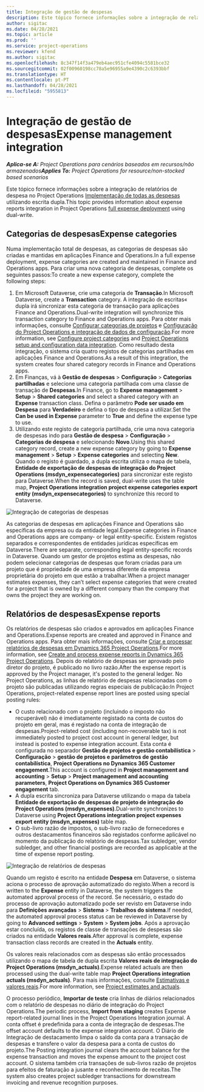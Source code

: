 ```yaml
---
title: Integração de gestão de despesas
description: Este tópico fornece informações sobre a integração de relatório de despesa no Project Operations utilizando escrita dupla.
author: sigitac
ms.date: 04/28/2021
ms.topic: article
ms.prod: ''
ms.service: project-operations
ms.reviewer: kfend
ms.author: sigitac
ms.openlocfilehash: 8c347f14f3a479eb4aec951cfe4094c5581bce32
ms.sourcegitcommit: 02f00960198cc78a5e96955a9e4390c2c6393bbf
ms.translationtype: HT
ms.contentlocale: pt-PT
ms.lasthandoff: 04/28/2021
ms.locfileid: "5955813"
---
```

# <a name="expense-management-integration"></a><span data-ttu-id="bd5bd-103">Integração de gestão de despesas</span><span class="sxs-lookup"><span data-stu-id="bd5bd-103">Expense management integration</span></span>

<span data-ttu-id="bd5bd-104">_**Aplica-se A:** Project Operations para cenários baseados em recursos/não armazenados_</span><span class="sxs-lookup"><span data-stu-id="bd5bd-104">_**Applies To:** Project Operations for resource/non-stocked based scenarios_</span></span>

<span data-ttu-id="bd5bd-105">Este tópico fornece informações sobre a integração de relatórios de despesa no Project Operations [Implementação de todas as despesas](../expense/expense-overview.md) utilizando escrita dupla.</span><span class="sxs-lookup"><span data-stu-id="bd5bd-105">This topic provides information about expense reports integration in Project Operations [full expense deployment](../expense/expense-overview.md) using dual-write.</span></span>

## <a name="expense-categories"></a><span data-ttu-id="bd5bd-106">Categorias de despesas</span><span class="sxs-lookup"><span data-stu-id="bd5bd-106">Expense categories</span></span>

<span data-ttu-id="bd5bd-107">Numa implementação total de despesas, as categorias de despesas são criadas e mantidas em aplicações Finance and Operations.</span><span class="sxs-lookup"><span data-stu-id="bd5bd-107">In a full expense deployment, expense categories are created and maintained in Finance and Operations apps.</span></span> <span data-ttu-id="bd5bd-108">Para criar uma nova categoria de despesas, complete os seguintes passos:</span><span class="sxs-lookup"><span data-stu-id="bd5bd-108">To create a new expense category, complete the following steps:</span></span>

1. <span data-ttu-id="bd5bd-109">Em Microsoft Dataverse, crie uma categoria de **Transação**.</span><span class="sxs-lookup"><span data-stu-id="bd5bd-109">In Microsoft Dataverse, create a **Transaction** category.</span></span> <span data-ttu-id="bd5bd-110">A integração de escritas« dupla irá sincronizar esta categoria de transação para aplicações Finance and Operations.</span><span class="sxs-lookup"><span data-stu-id="bd5bd-110">Dual-write integration will synchronize this transaction category to Finance and Operations apps.</span></span> <span data-ttu-id="bd5bd-111">Para obter mais informações, consulte [Configurar categorias de projetos](/dynamics365/project-operations/project-accounting/configure-project-categories) e [Configuração do Project Operations e integração de dados de configuração](resource-dual-write-setup-integration.md).</span><span class="sxs-lookup"><span data-stu-id="bd5bd-111">For more information, see [Configure project categories](/dynamics365/project-operations/project-accounting/configure-project-categories) and [Project Operations setup and configuration data integration](resource-dual-write-setup-integration.md).</span></span> <span data-ttu-id="bd5bd-112">Como resultado desta integração, o sistema cria quatro registos de categorias partilhadas em aplicações Finance and Operations.</span><span class="sxs-lookup"><span data-stu-id="bd5bd-112">As a result of this integration, the system creates four shared category records in Finance and Operations apps.</span></span>
2. <span data-ttu-id="bd5bd-113">Em Finanças, vá à **Gestão de despesas** > **Configuração** > **Categorias partilhadas** e selecione uma categoria partilhada com uma classe de transação de **Despesas**.</span><span class="sxs-lookup"><span data-stu-id="bd5bd-113">In Finance, go to **Expense management** > **Setup** > **Shared categories** and select a shared category with an **Expense** transaction class.</span></span> <span data-ttu-id="bd5bd-114">Defina o parâmetro **Pode ser usado em Despesa** para **Verdadeiro** e defina o tipo de despesa a utilizar.</span><span class="sxs-lookup"><span data-stu-id="bd5bd-114">Set the **Can be used in Expense** parameter to **True** and define the expense type to use.</span></span>
3. <span data-ttu-id="bd5bd-115">Utilizando este registo de categoria partilhada, crie uma nova categoria de despesas indo para **Gestão de despesa** > **Configuração** > **Categorias de despesa** e selecionando **Novo**.</span><span class="sxs-lookup"><span data-stu-id="bd5bd-115">Using this shared category record, create a new expense category by going to **Expense management** > **Setup** > **Expense categories** and selecting **New**.</span></span> <span data-ttu-id="bd5bd-116">Quando o registo é guardado, a dupla escrita utiliza o mapa de tabela, **Entidade de exportação de despesas de integração do Project Operations (msdyn\_expensecategories)** para sincronizar este registo para Dataverse.</span><span class="sxs-lookup"><span data-stu-id="bd5bd-116">When the record is saved, dual-write uses the table map, **Project Operations integration project expense categories export entity (msdyn\_expensecategories)** to synchronize this record to Dataverse.</span></span>

  ![Integração de categorias de despesas](./media/DW6ExpenseCategories.png)

<span data-ttu-id="bd5bd-118">As categorias de despesas em aplicações Finance and Operations são específicas da empresa ou da entidade legal.</span><span class="sxs-lookup"><span data-stu-id="bd5bd-118">Expense categories in Finance and Operations apps are company- or legal entity-specific.</span></span> <span data-ttu-id="bd5bd-119">Existem registos separados e correspondentes de entidades jurídicas específicas em Dataverse.</span><span class="sxs-lookup"><span data-stu-id="bd5bd-119">There are separate, corresponding legal entity-specific records in Dataverse.</span></span> <span data-ttu-id="bd5bd-120">Quando um gestor de projetos estima as despesas, não podem selecionar categorias de despesas que foram criadas para um projeto que é propriedade de uma empresa diferente da empresa proprietária do projeto em que estão a trabalhar.</span><span class="sxs-lookup"><span data-stu-id="bd5bd-120">When a project manager estimates expenses, they can’t select expense categories that were created for a project that is owned by a different company than the company that owns the project they are working on.</span></span> 

## <a name="expense-reports"></a><span data-ttu-id="bd5bd-121">Relatórios de despesas</span><span class="sxs-lookup"><span data-stu-id="bd5bd-121">Expense reports</span></span>

<span data-ttu-id="bd5bd-122">Os relatórios de despesas são criados e aprovados em aplicações Finance and Operations.</span><span class="sxs-lookup"><span data-stu-id="bd5bd-122">Expense reports are created and approved in Finance and Operations apps.</span></span> <span data-ttu-id="bd5bd-123">Para obter mais informações, consulte [Criar e processar relatórios de despesas em Dynamics 365 Project Operations](/learn/modules/create-process-expense-reports/).</span><span class="sxs-lookup"><span data-stu-id="bd5bd-123">For more information, see [Create and process expense reports in Dynamics 365 Project Operations](/learn/modules/create-process-expense-reports/).</span></span> <span data-ttu-id="bd5bd-124">Depois do relatório de despesas ser aprovado pelo diretor do projeto, é publicado no livro razão.</span><span class="sxs-lookup"><span data-stu-id="bd5bd-124">After the expense report is approved by the Project manager, it's posted to the general ledger.</span></span> <span data-ttu-id="bd5bd-125">No Project Operations, as linhas de relatório de despesas relacionadas com o projeto são publicadas utilizando regras especiais de publicação:</span><span class="sxs-lookup"><span data-stu-id="bd5bd-125">In Project Operations, project-related expense report lines are posted using special posting rules:</span></span>

  - <span data-ttu-id="bd5bd-126">O custo relacionado com o projeto (incluindo o imposto não recuperável) não é imediatamente registado na conta de custos do projeto em geral, mas é registado na conta de integração de despesas.</span><span class="sxs-lookup"><span data-stu-id="bd5bd-126">Project-related cost (including non-recoverable tax) is not immediately posted to project cost account in general ledger, but instead is posted to expense integration account.</span></span> <span data-ttu-id="bd5bd-127">Esta conta é configurada no separador **Gestão de projetos e gestão contabilística** > **Configuração** > **gestão de projetos e parâmetros de gestão contabilística**, **Project Operations no Dynamics 365 Customer engagement**.</span><span class="sxs-lookup"><span data-stu-id="bd5bd-127">This account is configured in **Project management and accounting** > **Setup** > **Project management and accounting parameters**, **Project Operations on Dynamics 365 Customer engagement** tab.</span></span>
  - <span data-ttu-id="bd5bd-128">A dupla escrita sincroniza para Dataverse utilizando o mapa da tabela **Entidade de exportação de despesas de projeto de integração do Project Operations (msdyn\_expenses)**.</span><span class="sxs-lookup"><span data-stu-id="bd5bd-128">Dual-write synchronizes to Dataverse using **Project Operations integration project expenses export entity (msdyn\_expenses)** table map.</span></span>
  - <span data-ttu-id="bd5bd-129">O sub-livro razão de impostos, o sub-livro razão de fornecedores e outros destacamentos financeiros são registados conforme aplicável no momento da publicação do relatório de despesas.</span><span class="sxs-lookup"><span data-stu-id="bd5bd-129">Tax subledger, vendor subledger, and other financial postings are recorded as applicable at the time of expense report posting.</span></span>

  ![Integração de relatórios de despesas](./media/DW6ExpenseReports.png)

<span data-ttu-id="bd5bd-131">Quando um registo é escrito na entidade **Despesa** em Dataverse, o sistema aciona o processo de aprovação automatizado do registo.</span><span class="sxs-lookup"><span data-stu-id="bd5bd-131">When a record is written to the **Expense** entity in Dataverse, the system triggers the automated approval process of the record.</span></span> <span data-ttu-id="bd5bd-132">Se necessário, o estado do processo de aprovação automatizado pode ser revisto em Dataverse indo para **Definições avançadas** > **Sistema** > **Trabalhos do sistema**.</span><span class="sxs-lookup"><span data-stu-id="bd5bd-132">If needed, the automated approval process status can be reviewed in Dataverse by going to **Advanced settings** > **System** > **System jobs**.</span></span> <span data-ttu-id="bd5bd-133">Após a aprovação estar concluída, os registos de classe de transações de despesas são criados na entidade **Valores reais**.</span><span class="sxs-lookup"><span data-stu-id="bd5bd-133">After approval is complete, expense transaction class records are created in the **Actuals** entity.</span></span>

<span data-ttu-id="bd5bd-134">Os valores reais relacionados com as despesas são então processados utilizando o mapa de tabela de dupla escrita **Valores reais de integração do Project Operations (msdyn\_actuals)**.</span><span class="sxs-lookup"><span data-stu-id="bd5bd-134">Expense related actuals are then processed using the dual-write table map **Project Operations integration actuals (msdyn\_actuals)**.</span></span> <span data-ttu-id="bd5bd-135">Para mais informações, consulte [Estimativas e valores reais](resource-dual-write-estimates-actuals.md).</span><span class="sxs-lookup"><span data-stu-id="bd5bd-135">For more information, see [Project estimates and actuals](resource-dual-write-estimates-actuals.md).</span></span>

<span data-ttu-id="bd5bd-136">O processo periódico, **Importar de teste** cria linhas de diários relacionados com o relatório de despesas no diário de integração do Project Operations.</span><span class="sxs-lookup"><span data-stu-id="bd5bd-136">The periodic process, **Import from staging** creates Expense report-related journal lines in the Project Operations Integration journal.</span></span> <span data-ttu-id="bd5bd-137">A conta offset é predefinida para a conta de integração de despesas.</span><span class="sxs-lookup"><span data-stu-id="bd5bd-137">The offset account defaults to the expense integration account.</span></span> <span data-ttu-id="bd5bd-138">O Diário de Integração de destacamento limpa o saldo da conta para a transação de despesas e transfere o valor da despesa para a conta de custos do projeto.</span><span class="sxs-lookup"><span data-stu-id="bd5bd-138">The Posting integration journal clears the account balance for the expense transaction and moves the expense amount to the project cost account.</span></span> <span data-ttu-id="bd5bd-139">O sistema também cria transações de sub-livros razão de projetos para efeitos de faturação a jusante e reconhecimento de receitas.</span><span class="sxs-lookup"><span data-stu-id="bd5bd-139">The system also creates project subledger transactions for downstream invoicing and revenue recognition purposes.</span></span>
